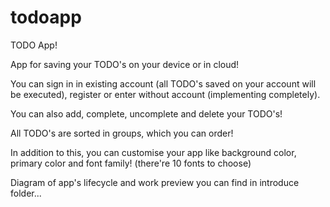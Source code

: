 # todoapp

TODO App!

App for saving your TODO's on your device or in cloud!

You can sign in in existing account (all TODO's saved on your account will be executed), register or enter without account (implementing completely).

You can also add, complete, uncomplete and delete your TODO's!

All TODO's are sorted in groups, which you can order!

In addition to this, you can customise your app like background color, primary color and font family! (there're 10 fonts to choose)

Diagram of app's lifecycle and work preview you can find in introduce folder...
